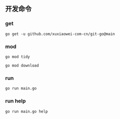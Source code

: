 ## 开发命令

### get

```shell
go get -u github.com/xuxiaowei-com-cn/git-go@main
```

### mod

```shell
go mod tidy
```

```shell
go mod download
```

### run

```shell
go run main.go
```

### run help

```shell
go run main.go help
```

